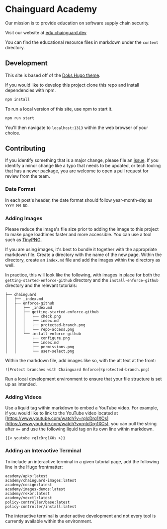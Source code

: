 # Chainguard Academy

Our mission is to provide education on software supply chain security. 

Visit our website at [edu.chainguard.dev](https://edu.chainguard.dev)

You can find the educational resource files in markdown under the `content` directory.

## Development

This site is based off of the [Doks Hugo theme](https://github.com/h-enk/doks). 

If you would like to develop this project clone this repo and install dependencies with npm. 

```sh
npm install
```

To run a local version of this site, use npm to start it.

```sh
npm run start
```

You'll then navigate to `localhost:1313` within the web browser of your choice. 

## Contributing

If you identify something that is a major change, please file an [issue](https://github.com/chainguard-dev/edu/issues/new). If you identify a minor change like a typo that needs to be updated, or tech tooling that has a newer package, you are welcome to open a pull request for review from the team.

### Date Format

In each post's header, the date format should follow year-month-day as `YYYY-MM-DD`.

### Adding Images

Please reduce the image's file size prior to adding the image to this project to make page loadtimes faster and more accessible. You can use a tool such as [TinyPNG](https://tinypng.com/). 

If you are using images, it's best to bundle it together with the appropriate markdown file. Create a directory with the name of the new page. Within the directory, create an `index.md` file and add the images within the directory as well.

In practice, this will look like the following, with images in place for both the `getting-started-enforce-github` directory and the `install-enforce-github` directory and the relevant tutorials:

```
├── chainguard
│   ├── _index.md
│   ├── enforce-github
│   │   ├── _index.md
│   │   ├── getting-started-enforce-github
│   │   │   ├── check.png
│   │   │   ├── index.md
│   │   │   ├── protected-branch.png
│   │   │   └── repo-access.png
│   │   └── install-enforce-github
│   │       ├── configure.png
│   │       ├── index.md
│   │       ├── permissions.png
│   │       └── user-select.png
```

Within the markdown file, add images like so, with the alt text at the front:

```
![Protect branches with Chainguard Enforce](protected-branch.png)
```

Run a local development environment to ensure that your file structure is set up as intended.

### Adding Videos

Use a liquid tag within markdown to embed a YouTube video. For example, if you would like to link to the YouTube video located at [https://www.youtube.com/watch?v=rqIcDrg1XOs](https://www.youtube.com/watch?v=rqIcDrg1XOs), you can pull the string after `v=` and use the following liquid tag on its own line within markdown.

```
{{< youtube rqIcDrg1XOs >}}
```

### Adding an Interactive Terminal

To include an interactive terminal in a given tutorial page, add the following line in the Hugo frontmatter:

```
academy/apko:latest
academy/chainguard-images:latest
academy/cosign:latest
academy/images-demos:latest
academy/rekor:latest
academy/vexctl:latest
policy-controller/base:latest
policy-controller/install:latest
```

The interactive terminal is under active development and not every tool is currently available within the environment.
